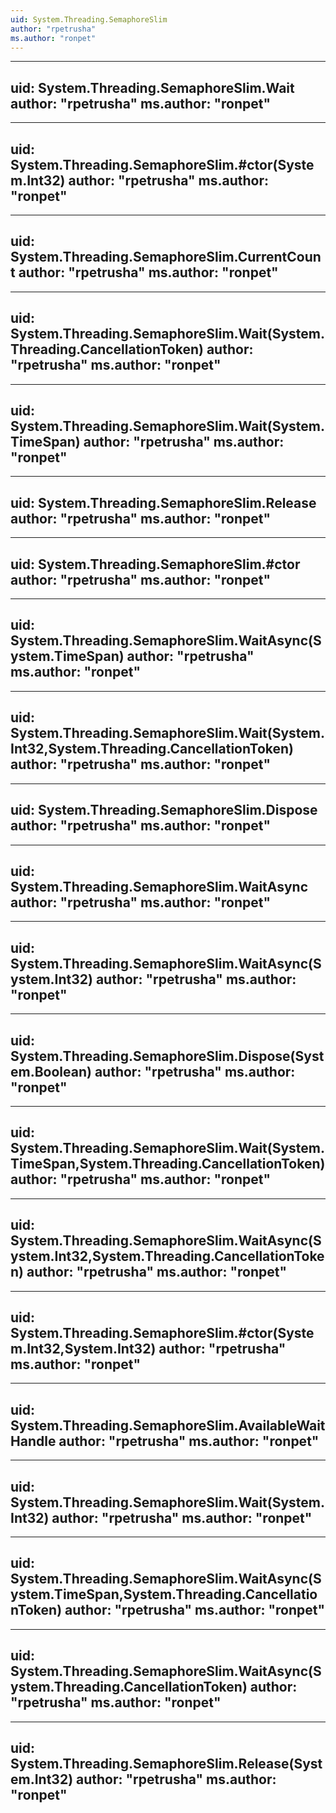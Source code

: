 ```yaml
---
uid: System.Threading.SemaphoreSlim
author: "rpetrusha"
ms.author: "ronpet"
---
```


---
uid: System.Threading.SemaphoreSlim.Wait
author: "rpetrusha"
ms.author: "ronpet"
---

---
uid: System.Threading.SemaphoreSlim.#ctor(System.Int32)
author: "rpetrusha"
ms.author: "ronpet"
---

---
uid: System.Threading.SemaphoreSlim.CurrentCount
author: "rpetrusha"
ms.author: "ronpet"
---

---
uid: System.Threading.SemaphoreSlim.Wait(System.Threading.CancellationToken)
author: "rpetrusha"
ms.author: "ronpet"
---

---
uid: System.Threading.SemaphoreSlim.Wait(System.TimeSpan)
author: "rpetrusha"
ms.author: "ronpet"
---

---
uid: System.Threading.SemaphoreSlim.Release
author: "rpetrusha"
ms.author: "ronpet"
---

---
uid: System.Threading.SemaphoreSlim.#ctor
author: "rpetrusha"
ms.author: "ronpet"
---

---
uid: System.Threading.SemaphoreSlim.WaitAsync(System.TimeSpan)
author: "rpetrusha"
ms.author: "ronpet"
---

---
uid: System.Threading.SemaphoreSlim.Wait(System.Int32,System.Threading.CancellationToken)
author: "rpetrusha"
ms.author: "ronpet"
---

---
uid: System.Threading.SemaphoreSlim.Dispose
author: "rpetrusha"
ms.author: "ronpet"
---

---
uid: System.Threading.SemaphoreSlim.WaitAsync
author: "rpetrusha"
ms.author: "ronpet"
---

---
uid: System.Threading.SemaphoreSlim.WaitAsync(System.Int32)
author: "rpetrusha"
ms.author: "ronpet"
---

---
uid: System.Threading.SemaphoreSlim.Dispose(System.Boolean)
author: "rpetrusha"
ms.author: "ronpet"
---

---
uid: System.Threading.SemaphoreSlim.Wait(System.TimeSpan,System.Threading.CancellationToken)
author: "rpetrusha"
ms.author: "ronpet"
---

---
uid: System.Threading.SemaphoreSlim.WaitAsync(System.Int32,System.Threading.CancellationToken)
author: "rpetrusha"
ms.author: "ronpet"
---

---
uid: System.Threading.SemaphoreSlim.#ctor(System.Int32,System.Int32)
author: "rpetrusha"
ms.author: "ronpet"
---

---
uid: System.Threading.SemaphoreSlim.AvailableWaitHandle
author: "rpetrusha"
ms.author: "ronpet"
---

---
uid: System.Threading.SemaphoreSlim.Wait(System.Int32)
author: "rpetrusha"
ms.author: "ronpet"
---

---
uid: System.Threading.SemaphoreSlim.WaitAsync(System.TimeSpan,System.Threading.CancellationToken)
author: "rpetrusha"
ms.author: "ronpet"
---

---
uid: System.Threading.SemaphoreSlim.WaitAsync(System.Threading.CancellationToken)
author: "rpetrusha"
ms.author: "ronpet"
---

---
uid: System.Threading.SemaphoreSlim.Release(System.Int32)
author: "rpetrusha"
ms.author: "ronpet"
---
